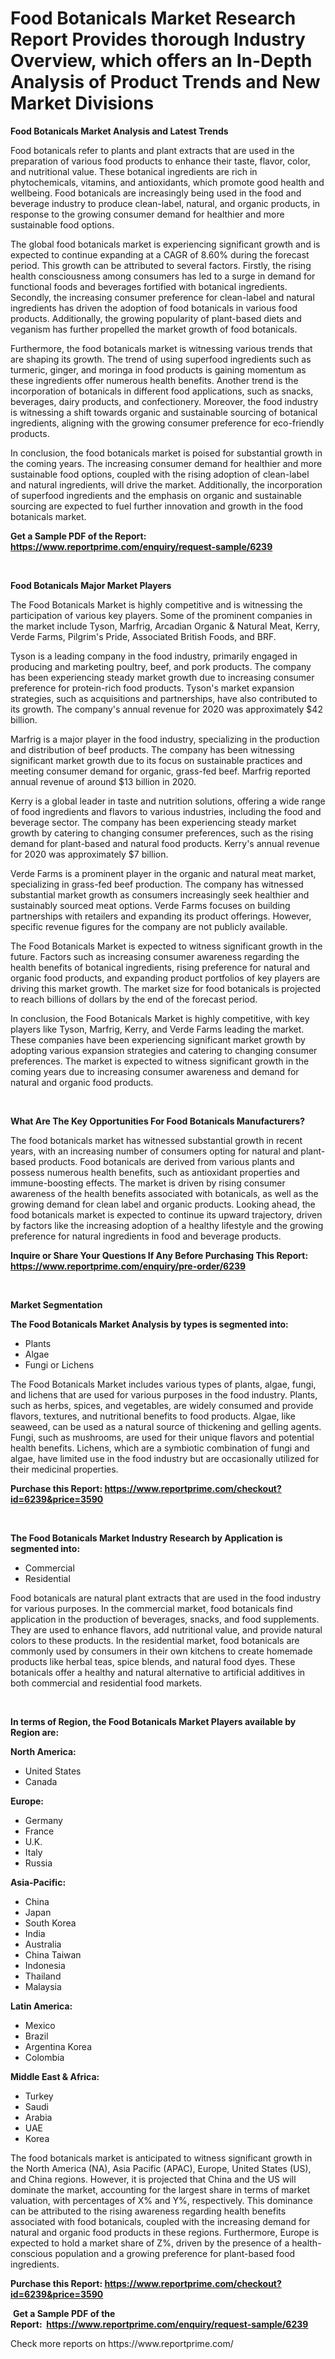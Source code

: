 <p><h1>Food Botanicals Market Research Report Provides thorough Industry Overview, which offers an In-Depth Analysis of Product Trends and New Market Divisions</h1></p><p><strong>Food Botanicals Market Analysis and Latest Trends</strong></p>
<p><p>Food botanicals refer to plants and plant extracts that are used in the preparation of various food products to enhance their taste, flavor, color, and nutritional value. These botanical ingredients are rich in phytochemicals, vitamins, and antioxidants, which promote good health and wellbeing. Food botanicals are increasingly being used in the food and beverage industry to produce clean-label, natural, and organic products, in response to the growing consumer demand for healthier and more sustainable food options.</p><p>The global food botanicals market is experiencing significant growth and is expected to continue expanding at a CAGR of 8.60% during the forecast period. This growth can be attributed to several factors. Firstly, the rising health consciousness among consumers has led to a surge in demand for functional foods and beverages fortified with botanical ingredients. Secondly, the increasing consumer preference for clean-label and natural ingredients has driven the adoption of food botanicals in various food products. Additionally, the growing popularity of plant-based diets and veganism has further propelled the market growth of food botanicals.</p><p>Furthermore, the food botanicals market is witnessing various trends that are shaping its growth. The trend of using superfood ingredients such as turmeric, ginger, and moringa in food products is gaining momentum as these ingredients offer numerous health benefits. Another trend is the incorporation of botanicals in different food applications, such as snacks, beverages, dairy products, and confectionery. Moreover, the food industry is witnessing a shift towards organic and sustainable sourcing of botanical ingredients, aligning with the growing consumer preference for eco-friendly products.</p><p>In conclusion, the food botanicals market is poised for substantial growth in the coming years. The increasing consumer demand for healthier and more sustainable food options, coupled with the rising adoption of clean-label and natural ingredients, will drive the market. Additionally, the incorporation of superfood ingredients and the emphasis on organic and sustainable sourcing are expected to fuel further innovation and growth in the food botanicals market.</p></p>
<p><strong>Get a Sample PDF of the Report:&nbsp; <a href="https://www.reportprime.com/enquiry/request-sample/6239">https://www.reportprime.com/enquiry/request-sample/6239</a></strong></p>
<p>&nbsp;</p>
<p><strong>Food Botanicals Major Market Players</strong></p>
<p><p>The Food Botanicals Market is highly competitive and is witnessing the participation of various key players. Some of the prominent companies in the market include Tyson, Marfrig, Arcadian Organic & Natural Meat, Kerry, Verde Farms, Pilgrim's Pride, Associated British Foods, and BRF.</p><p>Tyson is a leading company in the food industry, primarily engaged in producing and marketing poultry, beef, and pork products. The company has been experiencing steady market growth due to increasing consumer preference for protein-rich food products. Tyson's market expansion strategies, such as acquisitions and partnerships, have also contributed to its growth. The company's annual revenue for 2020 was approximately $42 billion.</p><p>Marfrig is a major player in the food industry, specializing in the production and distribution of beef products. The company has been witnessing significant market growth due to its focus on sustainable practices and meeting consumer demand for organic, grass-fed beef. Marfrig reported annual revenue of around $13 billion in 2020.</p><p>Kerry is a global leader in taste and nutrition solutions, offering a wide range of food ingredients and flavors to various industries, including the food and beverage sector. The company has been experiencing steady market growth by catering to changing consumer preferences, such as the rising demand for plant-based and natural food products. Kerry's annual revenue for 2020 was approximately $7 billion.</p><p>Verde Farms is a prominent player in the organic and natural meat market, specializing in grass-fed beef production. The company has witnessed substantial market growth as consumers increasingly seek healthier and sustainably sourced meat options. Verde Farms focuses on building partnerships with retailers and expanding its product offerings. However, specific revenue figures for the company are not publicly available.</p><p>The Food Botanicals Market is expected to witness significant growth in the future. Factors such as increasing consumer awareness regarding the health benefits of botanical ingredients, rising preference for natural and organic food products, and expanding product portfolios of key players are driving this market growth. The market size for food botanicals is projected to reach billions of dollars by the end of the forecast period.</p><p>In conclusion, the Food Botanicals Market is highly competitive, with key players like Tyson, Marfrig, Kerry, and Verde Farms leading the market. These companies have been experiencing significant market growth by adopting various expansion strategies and catering to changing consumer preferences. The market is expected to witness significant growth in the coming years due to increasing consumer awareness and demand for natural and organic food products.</p></p>
<p>&nbsp;</p>
<p><strong>What Are The Key Opportunities For Food Botanicals Manufacturers?</strong></p>
<p><p>The food botanicals market has witnessed substantial growth in recent years, with an increasing number of consumers opting for natural and plant-based products. Food botanicals are derived from various plants and possess numerous health benefits, such as antioxidant properties and immune-boosting effects. The market is driven by rising consumer awareness of the health benefits associated with botanicals, as well as the growing demand for clean label and organic products. Looking ahead, the food botanicals market is expected to continue its upward trajectory, driven by factors like the increasing adoption of a healthy lifestyle and the growing preference for natural ingredients in food and beverage products.</p></p>
<p><strong>Inquire or Share Your Questions If Any Before Purchasing This Report: <a href="https://www.reportprime.com/enquiry/pre-order/6239">https://www.reportprime.com/enquiry/pre-order/6239</a></strong></p>
<p>&nbsp;</p>
<p><strong>Market Segmentation</strong></p>
<p><strong>The Food Botanicals Market Analysis by types is segmented into:</strong></p>
<p><ul><li>Plants</li><li>Algae</li><li>Fungi or Lichens</li></ul></p>
<p><p>The Food Botanicals Market includes various types of plants, algae, fungi, and lichens that are used for various purposes in the food industry. Plants, such as herbs, spices, and vegetables, are widely consumed and provide flavors, textures, and nutritional benefits to food products. Algae, like seaweed, can be used as a natural source of thickening and gelling agents. Fungi, such as mushrooms, are used for their unique flavors and potential health benefits. Lichens, which are a symbiotic combination of fungi and algae, have limited use in the food industry but are occasionally utilized for their medicinal properties.</p></p>
<p><strong>Purchase this Report:&nbsp;<a href="https://www.reportprime.com/checkout?id=6239&price=3590">https://www.reportprime.com/checkout?id=6239&price=3590</a></strong></p>
<p>&nbsp;</p>
<p><strong>The Food Botanicals Market Industry Research by Application is segmented into:</strong></p>
<p><ul><li>Commercial</li><li>Residential</li></ul></p>
<p><p>Food botanicals are natural plant extracts that are used in the food industry for various purposes. In the commercial market, food botanicals find application in the production of beverages, snacks, and food supplements. They are used to enhance flavors, add nutritional value, and provide natural colors to these products. In the residential market, food botanicals are commonly used by consumers in their own kitchens to create homemade products like herbal teas, spice blends, and natural food dyes. These botanicals offer a healthy and natural alternative to artificial additives in both commercial and residential food markets.</p></p>
<p>&nbsp;</p>
<p><strong>In terms of Region, the Food Botanicals Market Players available by Region are:</strong></p>
<p>
    <p> <strong> North America: </strong>
        <ul>
            <li>United States</li>
            <li>Canada</li>
        </ul>
        </p> 
    <p> <strong> Europe: </strong>
        <ul>
            <li>Germany</li>
            <li>France</li>
            <li>U.K.</li>
            <li>Italy</li>
            <li>Russia</li>
        </ul>
        </p> 
    <p> <strong> Asia-Pacific: </strong>
        <ul>
            <li>China</li>
            <li>Japan</li>
            <li>South Korea</li>
            <li>India</li>
            <li>Australia</li>
            <li>China Taiwan</li>
            <li>Indonesia</li>
            <li>Thailand</li>
            <li>Malaysia</li>
        </ul>
        </p> 
    <p> <strong> Latin America: </strong>
        <ul>
            <li>Mexico</li>
            <li>Brazil</li>
            <li>Argentina Korea</li>
            <li>Colombia</li>
        </ul>
        </p> 
    <p> <strong> Middle East & Africa: </strong>
        <ul>
            <li>Turkey</li>
            <li>Saudi</li>
            <li>Arabia</li>
            <li>UAE</li>
            <li>Korea</li>
        </ul>
    </p>
    </p>
<p><p>The food botanicals market is anticipated to witness significant growth in the North America (NA), Asia Pacific (APAC), Europe, United States (US), and China regions. However, it is projected that China and the US will dominate the market, accounting for the largest share in terms of market valuation, with percentages of X% and Y%, respectively. This dominance can be attributed to the rising awareness regarding health benefits associated with food botanicals, coupled with the increasing demand for natural and organic food products in these regions. Furthermore, Europe is expected to hold a market share of Z%, driven by the presence of a health-conscious population and a growing preference for plant-based food ingredients.</p></p>
<p><strong>Purchase this Report: <a href="https://www.reportprime.com/checkout?id=6239&price=3590">https://www.reportprime.com/checkout?id=6239&price=3590</a></strong></p>
<p>&nbsp;<strong>Get a Sample PDF of the Report:&nbsp;&nbsp;<a href="https://www.reportprime.com/enquiry/request-sample/6239">https://www.reportprime.com/enquiry/request-sample/6239</a></strong></p>
<p><strong></strong></p>
<p>Check more reports on https://www.reportprime.com/</p>